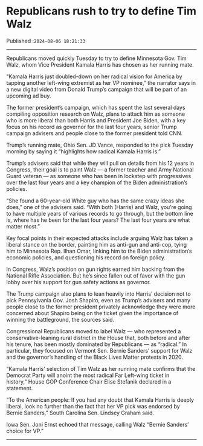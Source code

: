 # Republicans rush to try to define Tim Walz

Published :`2024-08-06 18:21:33`

---

Republicans moved quickly Tuesday to try to define Minnesota Gov. Tim Walz, whom Vice President Kamala Harris has chosen as her running mate.

“Kamala Harris just doubled-down on her radical vision for America by tapping another left-wing extremist as her VP nominee,” the narrator says in a new digital video from Donald Trump’s campaign that will be part of an upcoming ad buy.

The former president’s campaign, which has spent the last several days compiling opposition research on Walz, plans to attack him as someone who is more liberal than both Harris and President Joe Biden, with a key focus on his record as governor for the last four years, senior Trump campaign advisers and people close to the former president told CNN.

Trump’s running mate, Ohio Sen. JD Vance, responded to the pick Tuesday morning by saying it “highlights how radical Kamala Harris is.”

Trump’s advisers said that while they will pull on details from his 12 years in Congress, their goal is to paint Walz — a former teacher and Army National Guard veteran — as someone who has been in lockstep with progressives over the last four years and a key champion of the Biden administration’s policies.

“She found a 60-year-old White guy who has the same crazy ideas she does,” one of the advisers said. “With both (Harris) and Walz, you’re going to have multiple years of various records to go through, but the bottom line is, where has he been for the last four years? The last four years are what matter most.”

Key focal points in their expected attacks include arguing Walz has taken a liberal stance on the border, painting him as anti-gun and anti-cop, tying him to Minnesota Rep. Ilhan Omar, linking him to the Biden administration’s economic policies, and questioning his record on foreign policy.

In Congress, Walz’s position on gun rights earned him backing from the National Rifle Association. But he’s since fallen out of favor with the gun lobby over his support for gun safety actions as governor.

The Trump campaign also plans to lean heavily into Harris’ decision not to pick Pennsylvania Gov. Josh Shapiro, even as Trump’s advisers and many people close to the former president privately acknowledge they were more concerned about Shapiro being on the ticket given the importance of winning the battleground, the sources said.

Congressional Republicans moved to label Walz — who represented a conservative-leaning rural district in the House that, both before and after his tenure, has been mostly dominated by Republicans — as “radical.” In particular, they focused on Vermont Sen. Bernie Sanders’ support for Walz and the governor’s handling of the Black Lives Matter protests in 2020.

“Kamala Harris’ selection of Tim Walz as her running mate confirms that the Democrat Party will anoint the most radical Far Left-wing ticket in history,” House GOP Conference Chair Elise Stefanik declared in a statement.

“To the American people: If you had any doubt that Kamala Harris is deeply liberal, look no further than the fact that her VP pick was endorsed by Bernie Sanders,” South Carolina Sen. Lindsey Graham said.

Iowa Sen. Joni Ernst echoed that message, calling Walz “Bernie Sanders’ choice for VP.”

---

